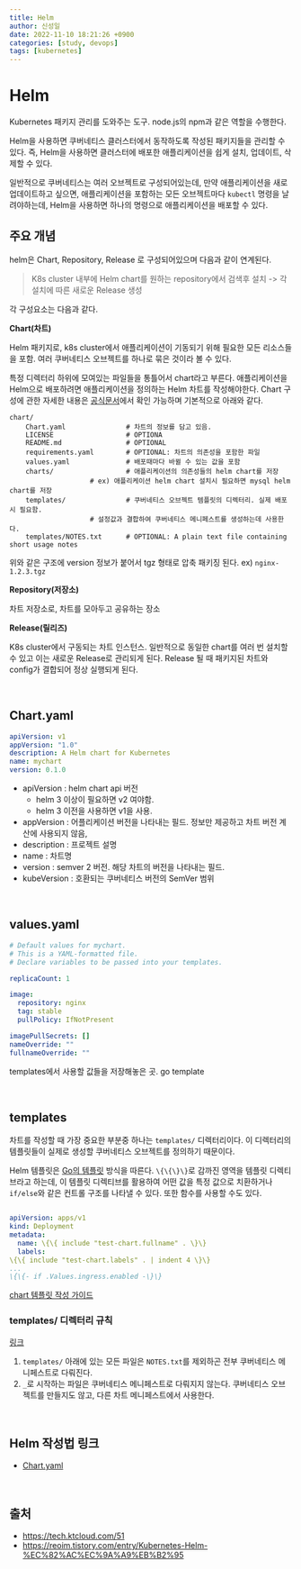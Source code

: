 ```yaml
---
title: Helm
author: 신성일
date: 2022-11-10 18:21:26 +0900
categories: [study, devops]
tags: [kubernetes]
---
```


# **Helm**

Kubernetes 패키지 관리를 도와주는 도구. node.js의 npm과 같은 역할을 수행한다.

Helm을 사용하면 쿠버네티스 클러스터에서 동작하도록 작성된 패키지들을 관리할 수 있다. 즉, Helm을 사용하면 클러스터에 배포한 애플리케이션을 쉽게 설치, 업데이트, 삭제할 수 있다.

일반적으로 쿠버네티스는 여러 오브젝트로 구성되어있는데, 만약 애플리케이션을 새로 업데이트하고 싶으면, 애플리케이션을 포함하는 모든 오브젝트마다 `kubectl` 명령을 날려야하는데, Helm을 사용하면 하나의 명령으로 애플리케이션을 배포할 수 있다.

## **주요 개념**

helm은 Chart, Repository, Release 로 구성되어있으며 다음과 같이 연계된다.

> K8s cluster 내부에 Helm chart를 원하는 repository에서 검색후 설치 -> 각 설치에 따른 새로운 Release 생성

각 구성요소는 다음과 같다.

**Chart(차트)**

Helm 패키지로, k8s cluster에서 애플리케이션이 기동되기 위해 필요한 모든 리소스들을 포함. 여러 쿠버네티스 오브젝트를 하나로 묶은 것이라 볼 수 있다.

특정 디렉터리 하위에 모여있는 파일들을 통틀어서 chart라고 부른다.  애플리케이션을 Helm으로 배포하려면 애플리케이션을 정의하는 Helm 차트를 작성해야한다. Chart 구성에 관한 자세한 내용은 [공식문서](https://v2.helm.sh/docs/developing_charts/)에서 확인 가능하며 기본적으로 아래와 같다.

```text
chart/
	Chart.yaml               # 차트의 정보를 담고 있음.
	LICENSE                  # OPTIONA
	README.md                # OPTIONAL
	requirements.yaml        # OPTIONAL: 차트의 의존성을 포함한 파일
	values.yaml              # 배포때마다 바뀔 수 있는 값을 포함
	charts/                  # 애플리케이션의 의존성들의 helm chart를 저장
					# ex) 애플리케이션 helm chart 설치시 필요하면 mysql helm chart를 저장
	templates/               # 쿠버네티스 오브젝트 템플릿의 디렉터리. 실제 배포시 필요함.
					# 설정값과 결합하여 쿠버네티스 메니페스트를 생성하는데 사용한다.
	templates/NOTES.txt      # OPTIONAL: A plain text file containing short usage notes
```

위와 같은 구조에 version 정보가 붙어서 tgz 형태로 압축 패키징 된다. ex) `nginx-1.2.3.tgz`

**Repository(저장소)**

차트 저장소로, 차트를 모아두고 공유하는 장소

**Release(릴리즈)**

K8s cluster에서 구동되는 차트 인스턴스. 일반적으로 동일한 chart를 여러 번 설치할 수 있고 이는 새로운 Release로 관리되게 된다. Release 될 때 패키지된 차트와 config가 결합되어 정상 실행되게 된다.

<br/>

## Chart.yaml 

```yaml
apiVersion: v1
appVersion: "1.0"
description: A Helm chart for Kubernetes
name: mychart
version: 0.1.0
```

- apiVersion : helm chart api 버전
  - helm 3 이상이 필요하면 v2 여야함.
  - helm 3 이전을 사용하면 v1을 사용.
- appVersion : 어플리케이션 버전을 나타내는 필드. 정보만 제공하고 차트 버전 계산에 사용되지 않음,
- description : 프로젝트 설명
- name : 차트명
- version : semver 2 버전. 해당 차트의 버전을 나타내는 필드.
- kubeVersion : 호환되는 쿠버네티스 버전의 SemVer 범위 

<br/>

## values.yaml

```yaml
# Default values for mychart.
# This is a YAML-formatted file.
# Declare variables to be passed into your templates.

replicaCount: 1

image:
  repository: nginx
  tag: stable
  pullPolicy: IfNotPresent

imagePullSecrets: []
nameOverride: ""
fullnameOverride: ""
```

templates에서 사용할 값들을 저장해놓은 곳. go template

<br/>

## templates

차트를 작성할 때 가장 중요한 부분중 하나는 `templates/` 디렉터리이다. 이 디렉터리의 템플릿들이 실제로 생성할 쿠버네티스 오브젝트를 정의하기 때문이다.

Helm 템플릿은 [Go의 템플릿](https://pkg.go.dev/text/template) 방식을 따른다. `\{\{\}\}`로 감까진 영역을 템플릿 디렉티브라고 하는데, 이 템플릿 디렉티브를 활용하여 어떤 값을 특정 값으로 치환하거나 `if/else`와 같은 컨트롤 구조를 나타낼 수 있다. 또한 함수를 사용할 수도 있다.

```yaml

apiVersion: apps/v1
kind: Deployment
metadata:
  name: \{\{ include "test-chart.fullname" . \}\}
  labels:
\{\{ include "test-chart.labels" . | indent 4 \}\}
...
\{\{- if .Values.ingress.enabled -\}\}

```

[chart 템플릿 작성 가이드](https://helm.sh/ko/docs/chart_template_guide/getting_started/)

### templates/ 디렉터리 규칙

[링크](https://helm.sh/ko/docs/chart_template_guide/named_templates/#%EB%8B%A8%ED%8E%B8partial%EA%B3%BC-_-%ED%8C%8C%EC%9D%BC)

1. `templates/` 아래에 있는 모든 파일은 `NOTES.txt`를 제외하곤 전부 쿠버네티스 메니페스트로 다뤄진다.
2. `_`로 시작하는 파일은 쿠버네티스 메니페스트로 다뤄지지 않는다. 쿠버네티스 오브젝트를 만들지도 않고, 다른 차트 메니페스트에서 사용한다.

<br/>

## Helm 작성법 링크

- [Chart.yaml](https://helm.sh/ko/docs/topics/charts/#chartyaml-%ED%8C%8C%EC%9D%BC)

<br/>

## 출처

- https://tech.ktcloud.com/51
- https://reoim.tistory.com/entry/Kubernetes-Helm-%EC%82%AC%EC%9A%A9%EB%B2%95

